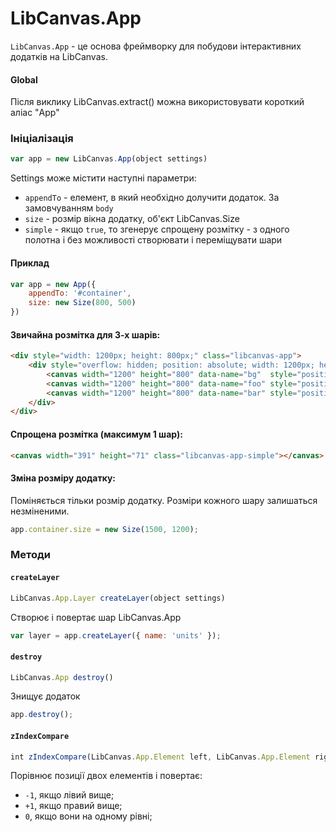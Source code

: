 # LibCanvas.App

`LibCanvas.App` - це основа фреймворку для побудови інтерактивних додатків на LibCanvas.

#### Global

Після виклику LibCanvas.extract() можна використовувати короткий аліас "App"

### Ініціалізація

```js
var app = new LibCanvas.App(object settings)
```

Settings може містити наступні параметри:

* `appendTo` - елемент, в який необхідно долучити додаток. За замовчуванням `body`
* `size` - розмір вікна додатку, об'єкт LibCanvas.Size
* `simple` - якщо `true`, то згенерує спрощену розмітку - з одного полотна і без можливості створювати і переміщувати шари

#### Приклад

```js
var app = new App({
	appendTo: '#container',
	size: new Size(800, 500)
})
```

#### Звичайна розмітка для 3-х шарів:

```html
<div style="width: 1200px; height: 800px;" class="libcanvas-app">
	<div style="overflow: hidden; position: absolute; width: 1200px; height: 800px;">
		<canvas width="1200" height="800" data-name="bg"  style="position: absolute; z-index: 0;"></canvas>
		<canvas width="1200" height="800" data-name="foo" style="position: absolute; z-index: 1;"></canvas>
		<canvas width="1200" height="800" data-name="bar" style="position: absolute; z-index: 2;"></canvas>
	</div>
</div>
```

#### Спрощена розмітка (максимум 1 шар):

```html
<canvas width="391" height="71" class="libcanvas-app-simple"></canvas>
```

#### Зміна розміру додатку:

Поміняється тільки розмір додатку. Розміри кожного шару залишаться незміненими.

```js
app.container.size = new Size(1500, 1200);
```

### Методи

#### `createLayer`

```js
LibCanvas.App.Layer createLayer(object settings)
```

Створює і повертає шар LibCanvas.App

```js
var layer = app.createLayer({ name: 'units' });
```

#### `destroy`

```js
LibCanvas.App destroy()
```

Знищує додаток

```js
app.destroy();
```

#### `zIndexCompare`

```js
int zIndexCompare(LibCanvas.App.Element left, LibCanvas.App.Element right)
```

Порівнює позиції двох елементів і повертає:
* `-1`, якщо лівий вище;
* `+1`, якщо правий вище;
* `0`, якщо вони на одному рівні;
